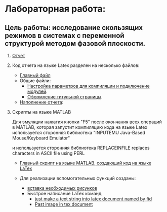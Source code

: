 # Лабораторная работа:

Цель работы: исследование скользящих режимов в системах с переменной
структурой методом фазовой плоскости.
---

1. [Отчет](Tex/report.pdf)
	
1. Код отчета на языке Latex разделен на несколько файлов:

	- [Главный файл](Tex/report.tex)
	- Общие файли:
		+ [Настройка параметров для компиляции и 
			подключение модулей](Tex/common/setup.tex).
		+ [Оформление титульной страницы](Tex/common/title_page.tex).
	- [Наполнение отчета](Tex/components/SYSTEMS_WITH_VARIABLE_STRUCTURE/):
		
1. Скрипты на языке MATLAB 
	
	Для эмуляции нажатия кнопки "F5" после окончания всех операций в MATLAB, которая запустит компиляцию кода на языке Latex используется сторонняя библиотека 
	"INPUTEMU   Java-Based Mouse/Keyboard Emulator"
	
	и используется сторонняя библиотека 
	REPLACEINFILE replaces characters in ASCII file using PERL
	
	+ [Главный скрипт на языке MATLAB, создающий код на языке LaTex](matlab/make_report.m)
	
	+ Для реализации вспомогательных функций созданы:
		- [вставка необходимых рисунков](matlab/past_figure.m)
		- Быстрое написание LaTex команд:
			+ [just make a text string into latex document named by fid](matlab/scripts/Latex_command/latex_text.m)
			+ [Past image in tex document](matlab/scripts/Latex_command/tex_past_figure.m)
			